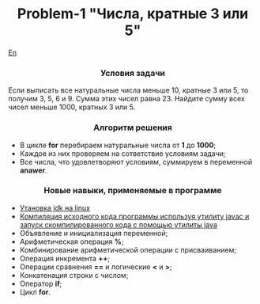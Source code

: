 <div id="header" align="center">
    <h1>Problem-1 "Числа, кратные 3 или 5"</h1>
</div>

[En](README.md)

<div id="header" align="center">
    <h3>Условия задачи</h3>
</div>

Если выписать все натуральные числа меньше 10, кратные 3 или 5, то получим 3, 5, 6 и 9. Сумма этих чисел равна 23.
Найдите сумму всех чисел меньше 1000, кратных 3 или 5. 

<div id="header" align="center">
    <h3>Алгоритм решения</h3>
</div>

* В цикле **for** перебираем натуральные числа от **1** до **1000**;
* Каждое из них проверяем на сответствие условиям задачи;
* Все числа, что удовлетворяют условиям, суммируем в переменной **anawer**.

<div id="header" align="center">
    <h3>Новые навыки, применяемые в программе</h3>
</div>

* [Утановка jdk на linux](https://java-practice.ru/blog/ustanovka-java.jsp)
* [Компиляция исходного кода программы используя утилиту javac и запуск скомпилированного кода с помощью утилиты java](https://java-practice.ru/blog/kompilyaciya-java-koda.jsp)
* Объявление и инициализация переменной;
* Арифметическая операция **%**;
* Комбинирование арифметической операции с присваиванием;
* Операция инкремента **++**;
* Операции сравнения **==** и логические **<** и **>**;
* Конкатенация строки с числом;
* Оператор **if**;
* Цикл **for**.
